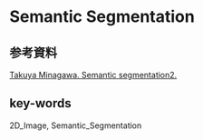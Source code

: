 # Semantic Segmentation

## 参考資料
[Takuya Minagawa. Semantic segmentation2.](https://www.slideshare.net/takmin/semantic-segmentation2)

## key-words
2D_Image, Semantic_Segmentation